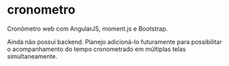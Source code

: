 # cronometro
Cronômetro web com AngularJS, moment.js e Bootstrap.

Ainda não possui backend. Planejo adicioná-lo futuramente para possibilitar o acompanhamento do tempo cronometrado em múltiplas telas simultaneamente.
